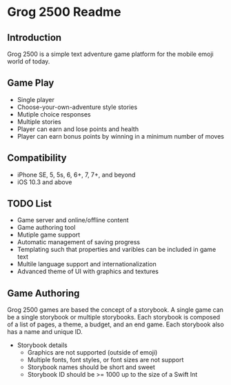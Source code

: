 # Grog 2500 Readme

## Introduction

Grog 2500 is a simple text adventure game platform for the mobile emoji world of today.

## Game Play

- Single player
- Choose-your-own-adventure style stories
- Mutiple choice responses
- Multiple stories
- Player can earn and lose points and health
- Player can earn bonus points by winning in a minimum number of moves

## Compatibility

- iPhone SE, 5, 5s, 6, 6+, 7, 7+, and beyond
- iOS 10.3 and above

## TODO List

- Game server and online/offline content
- Game authoring tool
- Mutiple game support
- Automatic management of saving progress
- Templating such that properties and varibles can be included in game text
- Multile language support and internationalization
- Advanced theme of UI with graphics and textures

## Game Authoring

Grog 2500 games are based the concept of a storybook. A single game can be a single
storybook or multiple storybooks. Each storybook is composed of a list of pages, a
theme, a budget, and an end game. Each storybook also has a name and unique ID.

- Storybook details
  - Graphics are not supported (outside of emoji)
  - Multiple fonts, font styles, or font sizes are not support
  - Storybook names should be short and sweet
  - Storybook ID should be >= 1000 up to the size of a Swift Int


